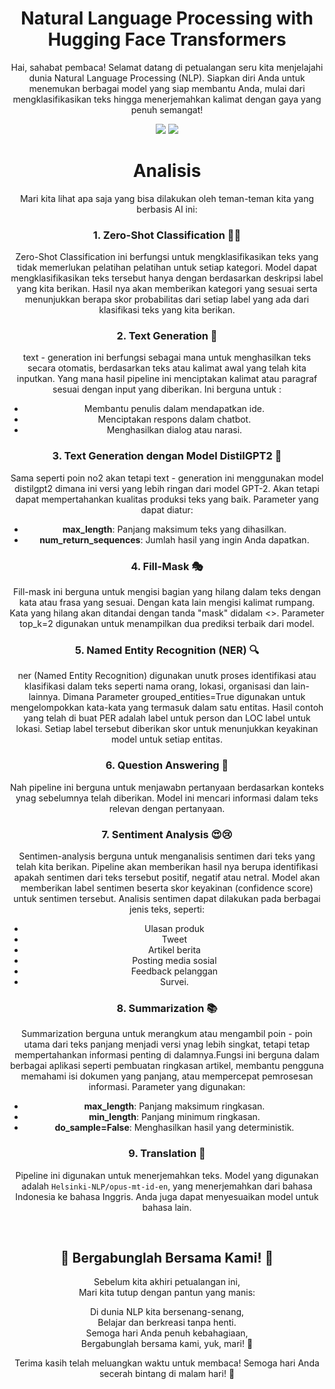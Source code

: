 <h1 align="center"> Natural Language Processing with Hugging Face Transformers </h1>
<p align="center"> Hai, sahabat pembaca! Selamat datang di petualangan seru kita menjelajahi dunia Natural Language Processing (NLP). Siapkan diri Anda untuk menemukan berbagai model yang siap membantu Anda, mulai dari mengklasifikasikan teks hingga menerjemahkan kalimat dengan gaya yang penuh semangat! </p>

<div align="center">

<img src="https://img.shields.io/badge/python-3670A0?style=for-the-badge&logo=python&logoColor=ffdd54">
<img src="https://img.shields.io/badge/jupyter-%23FA0F00.svg?style=for-the-badge&logo=jupyter&logoColor=white">

<h1 align="center"> Analisis </h1>
<p>Mari kita lihat apa saja yang bisa dilakukan oleh teman-teman kita yang berbasis AI ini:</p>

### 1. Zero-Shot Classification 🦸‍♂️
Zero-Shot Classification ini berfungsi untuk mengklasifikasikan teks yang tidak memerlukan pelatihan pelatihan untuk setiap kategori. Model dapat mengklasifikasikan teks tersebut hanya dengan berdasarkan deskripsi label yang kita berikan. Hasil nya akan memberikan kategori yang sesuai serta menunjukkan berapa skor probabilitas dari setiap label yang ada dari klasifikasi teks yang kita berikan.

### 2. Text Generation 🤩
text - generation ini berfungsi sebagai mana untuk menghasilkan teks secara otomatis, berdasarkan teks atau kalimat awal yang telah kita inputkan. Yang mana hasil pipeline ini menciptakan kalimat atau paragraf sesuai dengan input yang diberikan. Ini berguna untuk : 

- Membantu penulis dalam mendapatkan ide.
- Menciptakan respons dalam chatbot.
- Menghasilkan dialog atau narasi.

### 3. Text Generation dengan Model DistilGPT2 🍰

Sama seperti poin no2 akan tetapi text - generation ini menggunakan model distilgpt2 dimana ini versi yang lebih ringan dari model GPT-2. Akan tetapi dapat mempertahankan kualitas produksi teks yang baik. Parameter yang dapat diatur:

- **max_length**: Panjang maksimum teks yang dihasilkan.
- **num_return_sequences**: Jumlah hasil yang ingin Anda dapatkan.

### 4. Fill-Mask 🎭
Fill-mask ini berguna untuk mengisi bagian yang hilang dalam teks dengan kata atau frasa yang sesuai. Dengan kata lain mengisi kalimat rumpang. Kata yang hilang akan ditandai dengan tanda "mask" didalam <>. Parameter top_k=2 digunakan untuk menampilkan dua prediksi terbaik dari model.

### 5. Named Entity Recognition (NER) 🔍
ner (Named Entity Recognition) digunakan unutk proses identifikasi atau klasifikasi dalam teks seperti nama orang, lokasi, organisasi dan lain-lainnya. Dimana Parameter grouped_entities=True digunakan untuk mengelompokkan kata-kata yang termasuk dalam satu entitas. Hasil contoh yang telah di buat PER adalah label untuk person dan LOC label untuk lokasi. Setiap label tersebut diberikan skor untuk menunjukkan keyakinan model untuk setiap entitas.

### 6. Question Answering 🧐
Nah pipeline ini berguna untuk menjawabn pertanyaan berdasarkan konteks ynag sebelumnya telah diberikan. Model ini mencari informasi dalam teks relevan dengan pertanyaan.

### 7. Sentiment Analysis 😍😢
Sentimen-analysis berguna untuk menganalisis sentimen dari teks yang telah kita berikan. Pipeline akan memberikan hasil nya berupa identifikasi apakah sentimen dari teks tersebut positif, negatif atau netral. Model akan memberikan label sentimen beserta skor keyakinan (confidence score) untuk sentimen tersebut. Analisis sentimen dapat dilakukan pada berbagai jenis teks, seperti:
- Ulasan produk
- Tweet
- Artikel berita
- Posting media sosial
- Feedback pelanggan
- Survei.

### 8. Summarization 📚
Summarization berguna untuk merangkum atau mengambil poin - poin utama dari teks panjang menjadi versi ynag lebih singkat, tetapi tetap mempertahankan informasi penting di dalamnya.Fungsi ini berguna dalam berbagai aplikasi seperti pembuatan ringkasan artikel, membantu pengguna memahami isi dokumen yang panjang, atau mempercepat pemrosesan informasi. Parameter yang digunakan:

- **max_length**: Panjang maksimum ringkasan.
- **min_length**: Panjang minimum ringkasan.
- **do_sample=False**: Menghasilkan hasil yang deterministik.

### 9. Translation 🌈

Pipeline ini digunakan untuk menerjemahkan teks. Model yang digunakan adalah `Helsinki-NLP/opus-mt-id-en`, yang menerjemahkan dari bahasa Indonesia ke bahasa Inggris. Anda juga dapat menyesuaikan model untuk bahasa lain.

<br> 

## 🤗 Bergabunglah Bersama Kami! 🤗

Sebelum kita akhiri petualangan ini,  
Mari kita tutup dengan pantun yang manis:  

Di dunia NLP kita bersenang-senang,  
Belajar dan berkreasi tanpa henti.  
Semoga hari Anda penuh kebahagiaan,  
Bergabunglah bersama kami, yuk, mari! 🎉

Terima kasih telah meluangkan waktu untuk membaca! Semoga hari Anda secerah bintang di malam hari! 🌟
